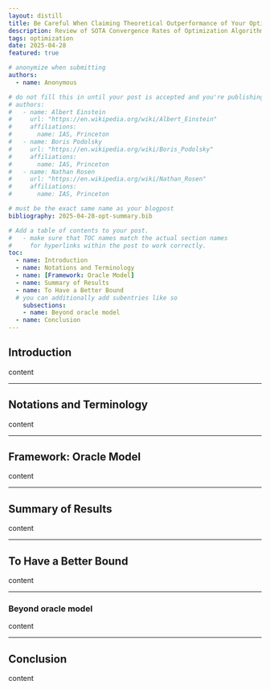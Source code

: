 ```yaml
---
layout: distill
title: Be Careful When Claiming Theoretical Outperformance of Your Optimization Algorithms
description: Review of SOTA Convergence Rates of Optimization Algorithms, and Beyond
tags: optimization
date: 2025-04-28
featured: true

# anonymize when submitting 
authors:
  - name: Anonymous 

# do not fill this in until your post is accepted and you're publishing your camera-ready post!
# authors:
#   - name: Albert Einstein
#     url: "https://en.wikipedia.org/wiki/Albert_Einstein"
#     affiliations:
#       name: IAS, Princeton
#   - name: Boris Podolsky
#     url: "https://en.wikipedia.org/wiki/Boris_Podolsky"
#     affiliations:
#       name: IAS, Princeton
#   - name: Nathan Rosen
#     url: "https://en.wikipedia.org/wiki/Nathan_Rosen"
#     affiliations:
#       name: IAS, Princeton 

# must be the exact same name as your blogpost
bibliography: 2025-04-28-opt-summary.bib

# Add a table of contents to your post.
#   - make sure that TOC names match the actual section names
#     for hyperlinks within the post to work correctly.
toc:
  - name: Introduction
  - name: Notations and Terminology
  - name: [Framework: Oracle Model]
  - name: Summary of Results
  - name: To Have a Better Bound
  # you can additionally add subentries like so
    subsections:
    - name: Beyond oracle model
  - name: Conclusion
---
```


## Introduction
content

---

## Notations and Terminology
content

---

## Framework: Oracle Model
content

---

## Summary of Results
content

---

## To Have a Better Bound
content

---

### Beyond oracle model
content

---

## Conclusion
content
